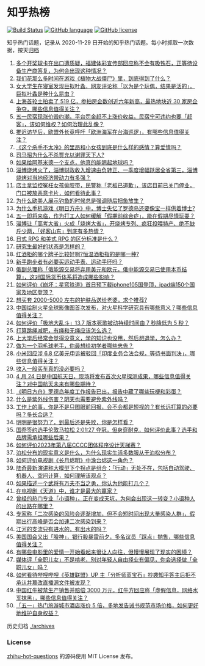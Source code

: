 # 知乎热榜
[![Build Status](https://github.com/ToWeLong/zhihu-hot-questions/workflows/CI/badge.svg)](https://github.com/ToWeLong/zhihu-hot-questions/actions)
[![GitHub language](https://img.shields.io/badge/language-golang-orange.svg)](https://golang.org/)
[![GitHub license](https://img.shields.io/github/license/ToWeLong/zhihu-hot-questions)](https://github.com/ToWeLong/zhihu-hot-questions/blob/main/LICENSE)

知乎热门话题，记录从 2020-11-29 日开始的知乎热门话题。每小时抓取一次数据，按天[归档](./archives)

<!-- BEGIN -->

1. [多个开奖球卡在出口遭质疑，福建体彩宣传部回应称不会有吸铁石，正等待设备生产商答复，为何会出现这种情况？](https://www.zhihu.com/question/597262120)
1. [我们花那么多时间在游戏《植物大战僵尸》里，到底得到了什么？](https://www.zhihu.com/question/432100335)
1. [女大学生在寝室发现巨拟叶螽，网友评论称「以为是个玩偶，结果是活的」，巨拟叶螽是种什么昆虫？](https://www.zhihu.com/question/597233878)
1. [上海首轮土拍卖了 519 亿，参拍房企数创近六年新高，最热地块近 30 家房企争夺，哪些信息值得关注？](https://www.zhihu.com/question/597115858)
1. [五一民宿现涨价毁约潮，平台罚金赶不上涨价收益，民宿宁可违约也要「赶客」，该如何维权？如何治理此乱像？](https://www.zhihu.com/question/597430133)
1. [推迟访华后，欧盟外长竟呼吁「欧洲海军在台海巡逻」，有哪些信息值得关注？](https://www.zhihu.com/question/597425502)
1. [《这个杀手不太冷》的里昂和小女孩到底是什么样的感情？算爱情吗？](https://www.zhihu.com/question/596574396)
1. [司马昭为什么不杀贾充以谢罪天下人?](https://www.zhihu.com/question/545488754)
1. [如果给阿基米德一个支点，他真的能翘起地球吗？](https://www.zhihu.com/question/597100383)
1. [淄博烧烤火了，淄博财政收入增速由负转正、一季度增幅跃居全省第三，淄博烧烤对当地经济带动力有多强？](https://www.zhihu.com/question/596730648)
1. [店主拿监控冤枉女孩偷胶带，民警称「老板已道歉」，该店目前已关门停业，门口被放恶意卡片，如何看待此事？](https://www.zhihu.com/question/597247083)
1. [为什么欧美人展示钓鱼的时候总是强调随后把鱼放生？](https://www.zhihu.com/question/30228855)
1. [为什么手机游戏《明日方舟》中，博士失忆了罗德岛还要像宝一样供着博士?](https://www.zhihu.com/question/356867280)
1. [五一即将来临，作为打工人如何缓解「假期前综合症」，能在假期尽情玩耍？](https://www.zhihu.com/question/597005134)
1. [淄博让「高考大省」火成「烧烤大省」，开烧烤专列、疯狂投喂特产、绝不缺斤少两，「好客山东」到底有多热情？](https://www.zhihu.com/question/595546076)
1. [日式 RPG 和美式 RPG 的区分标准是什么？](https://www.zhihu.com/question/388426895)
1. [研究生最好的状态是怎样的？](https://www.zhihu.com/question/596493172)
1. [红酒柜的哪个牌子比较好啊?恒温酒柜指的是哪一种?](https://www.zhihu.com/question/278403789)
1. [新手跑步者有必要买运动手表、运动手环吗？](https://www.zhihu.com/question/593036820)
1. [俄副总理称「俄能源交易将弃用美元和欧元，俄中能源交易已使用本币结算」，这对国际货币体系将造成哪些影响？](https://www.zhihu.com/question/597271627)
1. [如何评价《崩坏：星穹铁道》首日预下载iphone105国登顶，ipad端150个国家及地区登顶？](https://www.zhihu.com/question/597337022)
1. [想买套 2000-5000 左右的护肤品送给老婆，求个推荐?](https://www.zhihu.com/question/596098303)
1. [中国绘制火星全球影像图首次发布，对火星科学研究具有哪些意义？哪些信息值得关注？](https://www.zhihu.com/question/597421047)
1. [如何评价「极地大乱斗」13.7 版本死歌被动持续时间由 7 秒降低为 5 秒？](https://www.zhihu.com/question/597263050)
1. [打算跳绳减肥，有绳和无绳应该怎么选？](https://www.zhihu.com/question/596715629)
1. [上大学后经常会觉得没意义，学的知识也没用，然后想退学，怎么办？](https://www.zhihu.com/question/594831015)
1. [做为一个羽毛球老手，你最想给初学者哪些忠告？](https://www.zhihu.com/question/573609436)
1. [小米回应涉 6.8 亿美元申诉被驳回「印度业务合法合规，等待书面判决」，哪些信息值得关注？](https://www.zhihu.com/question/597262112)
1. [收入一般买车真的没必要吗？](https://www.zhihu.com/question/597228713)
1. [4 月 24 日是中国航天日，现场将发布首次火星探测成果，哪些信息值得关注？对中国航天未来有哪些期待？](https://www.zhihu.com/question/596742931)
1. [《明日方舟》罗德岛年度工作报告已出，报告中藏了哪些玩梗和彩蛋？](https://www.zhihu.com/question/597155440)
1. [什么是紫外线伤害？阴天也需要避免紫外线吗？](https://www.zhihu.com/question/594915464)
1. [工作上的事，你是不是只图眼前回报，会不会都是短视的？有长远打算的必要吗？多长合适？](https://www.zhihu.com/question/545883483)
1. [明明是很努力了，到最后还是失败，你是怎样看？](https://www.zhihu.com/question/597262060)
1. [国乔签约选手伦敦马拉松 2:01:27 夺冠，但身穿耐克，如何评价此事？选手和品牌需承担哪些后果？](https://www.zhihu.com/question/597333403)
1. [如何评价2023年第八届CCCC团体程序设计天梯赛？](https://www.zhihu.com/question/597124714)
1. [泊松分布的现实意义是什么，为什么现实生活多数服从于泊松分布？](https://www.zhihu.com/question/26441147)
1. [如何评价电视剧《长月烬明》中澹台烬这一角色？](https://www.zhihu.com/question/595051046)
1. [陆奇最新演讲称大模型下个拐点是组合：「行动」无处不在，包括自动驾驶、机器人、空间计算，如何理解该观点？](https://www.zhihu.com/question/597417740)
1. [如果描述一个武将有万夫不当之勇，你认为他能打几个？](https://www.zhihu.com/question/596850652)
1. [在电视剧《天道》中，谁才是最大的赢家？](https://www.zhihu.com/question/589927443)
1. [曾经的热门专业「小语种」，正在变成天坑，为何会出现这一转变？小语种人的出路在哪里？](https://www.zhihu.com/question/597419112)
1. [专家称「二次感染的风险会逐渐增加，但不会短时间出现大量感染人群」，假期出行高峰是否会加速二次感染到来？](https://www.zhihu.com/question/597423377)
1. [江河的支流只有进水的，有出水的吗？](https://www.zhihu.com/question/596949549)
1. [美国国会又出「股神」，银行股暴雷前夕，多名议员「踩点」抛售，哪些信息值得关注？](https://www.zhihu.com/question/597439911)
1. [有哪些电影里的爱情一开始看起来很让人向往，但慢慢展现了现实的困境？](https://www.zhihu.com/question/596574679)
1. [媒体评「全职儿女」不是啃老，别对年轻人自由择业有偏见，你会选择做「全职儿女」吗？](https://www.zhihu.com/question/597272501)
1. [如何看待哔哩哔哩《英雄联盟》UP 主「分析师蓝宝石」抄袭知乎答主后拒不承认并篡改直播源文件被发现？](https://www.zhihu.com/question/597268038)
1. [中国红牛被禁生产销售并赔偿 3000 万元，红牛方回应称「虚假信息，网络水军抹黑」，哪些信息值得关注？](https://www.zhihu.com/question/597238029)
1. [「五一」热门旅游城市酒店涨价 5 倍，多地发告诫书规范市场价格，如何更好地维护自身权益？](https://www.zhihu.com/question/597228282)

<!-- END -->

历史归档 [./archives](./archives)


### License
[zhihu-hot-questions](https://github.com/towelong/zhihu-hot-questions) 的源码使用 MIT License 发布。